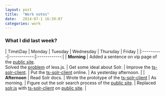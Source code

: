 ```yaml
---
layout: post
title:  "Work notes"
date:   2014-07-1 16:39:07
categories: work
---
```


### What I did last week?

| Time\Day  | Monday | Tuesday | Wednesday | Thursday | Friday |
|:----------|:------------:|:------------:|
| **Morning**   | Added a sentence on vip page of the [public site][lnk-public-site]. <br> Solved the [problem][lnk-problem] of less.js. | Get some ideal about Solr. | Improve the [ts-solr-client][lnk-ts-solr-client]. | Put the [ts-solr-client][lnk-ts-solr-client] online. | As yesterday afternoon. |
| **Afternoon** | Read Solr docs. | Wrote the prototype of the [ts-solr-client][lnk-ts-solr-client] | As morning. | Figure out the solr search process of the [public site][lnk-public-site]. | Replaced [solr.js][lnk-solrjs] with [ts-solr-client][lnk-ts-solr-client] on [public site][lnk-public-site]. |

[lnk-problem]: https://github.com/Tradesparq/insider/wiki/Tradesparq-local-deploy-process#q--a
[lnk-ts-solr-client]: https://github.com/fhc023/node-modules/tree/ts-solr-client
[lnk-public-site]: https://github.com/fhc023/albicilla-public
[lnk-solrjs]: https://github.com/fhc023/albicilla-public/blob/master/modules/solr.js

